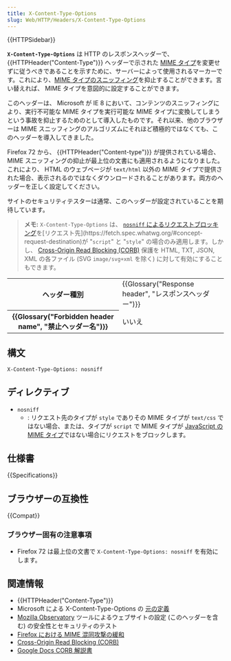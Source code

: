 ```yaml
---
title: X-Content-Type-Options
slug: Web/HTTP/Headers/X-Content-Type-Options
---
```


{{HTTPSidebar}}

**`X-Content-Type-Options`** は HTTP のレスポンスヘッダーで、 {{HTTPHeader("Content-Type")}} ヘッダーで示された [MIME タイプ](/ja/docs/Web/HTTP/Basics_of_HTTP/MIME_types)を変更せずに従うべきであることを示すために、サーバーによって使用されるマーカーです。これにより、[MIME タイプのスニッフィング](/ja/docs/Web/HTTP/Basics_of_HTTP/MIME_types#mime_sniffing)を抑止することができます。言い替えれば、 MIME タイプを意図的に設定することができます。

このヘッダーは、 Microsoft が IE 8 において、コンテンツのスニッフィングにより、実行不可能な MIME タイプを実行可能な MIME タイプに変換してしまうという事故を抑止するためのとして導入したものです。それ以来、他のブラウザーは MIME スニッフィングのアルゴリズムにそれほど積極的ではなくても、このヘッダーを導入してきました。

Firefox 72 から、 {{HTTPHeader("Content-type")}} が提供されている場合、 MIME スニッフィングの抑止が最上位の文書にも適用されるようになりました。これにより、 HTML のウェブページが `text/html` 以外の MIME タイプで提供された場合、表示されるのではなくダウンロードされることがあります。両方のヘッダーを正しく設定してください。

サイトのセキュリティテスターは通常、このヘッダーが設定されていることを期待しています。

> **メモ:** `X-Content-Type-Options` は、 [`nosniff` によるリクエストブロッキング](https://fetch.spec.whatwg.org/#should-response-to-request-be-blocked-due-to-nosniff?)を[リクエスト先](https://fetch.spec.whatwg.org/#concept-request-destination)が "`script`" と "`style`" の場合のみ適用します。しかし、 [Cross-Origin Read Blocking (CORB)](https://chromium.googlesource.com/chromium/src/+/master/services/network/cross_origin_read_blocking_explainer.md#determining-whether-a-response-is-corb_protected) 保護を HTML, TXT, JSON, XML の各ファイル (SVG `image/svg+xml` を除く) に対して有効にすることもできます。</p>

<table class="properties">
  <tbody>
    <tr>
      <th scope="row">ヘッダー種別</th>
      <td>{{Glossary("Response header", "レスポンスヘッダー")}}</td>
    </tr>
    <tr>
      <th scope="row">{{Glossary("Forbidden header name", "禁止ヘッダー名")}}</th>
      <td>いいえ</td>
    </tr>
  </tbody>
</table>

## 構文

```
X-Content-Type-Options: nosniff
```

## ディレクティブ

- `nosniff`
  - : リクエスト先のタイプが `style` でありその MIME タイプが `text/css` ではない場合、または、タイプが `script` で MIME タイプが [JavaScript の MIME タイプ](https://html.spec.whatwg.org/multipage/scripting.html#javascript-mime-type)ではない場合にリクエストをブロックします。

## 仕様書

{{Specifications}}

## ブラウザーの互換性

{{Compat}}

### ブラウザー固有の注意事項

- Firefox 72 は最上位の文書で `X-Content-Type-Options: nosniff` を有効にします。

## 関連情報

- {{HTTPHeader("Content-Type")}}
- Microsoft による X-Content-Type-Options の [元の定義](https://blogs.msdn.microsoft.com/ie/2008/09/02/ie8-security-part-vi-beta-2-update/)
- [Mozilla Observatory](https://observatory.mozilla.org/) ツールによるウェブサイトの設定 (このヘッダーを含む) の安全性とセキュリティのテスト
- [Firefox における MIME 混同攻撃の緩和](https://blog.mozilla.org/security/2016/08/26/mitigating-mime-confusion-attacks-in-firefox/)
- [Cross-Origin Read Blocking (CORB)](https://fetch.spec.whatwg.org/#corb)
- [Google Docs CORB 解説書](https://chromium.googlesource.com/chromium/src/+/master/services/network/cross_origin_read_blocking_explainer.md)

